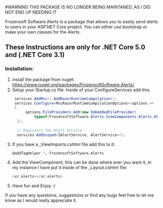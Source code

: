 #WARNING THIS PACKAGE IS NO LONGER BEING MAINTANED, AS I DID NOT END UP NEEDING IT

Frozensoft Software Alerts is a package that allows you to easily send alerts to users in your ASP.NET Core project. 
You can either use bootstrap or make your own classes for the Alerts.

## These Instructions are only for .NET Core 5.0 and (.NET Core 3.1)

### Installation:

1. install the package from nuget: https://www.nuget.org/packages/FrozensoftSoftware.Alerts/
2. Setup your Startup.cs file:
   Inside of your ConfigureServices add this:
   ```csharp
    services.AddMvc().AddRazorRuntimeCompilation();
    services.Configure<MvcRazorRuntimeCompilationOptions>(options =>
    {
         options.FileProviders.Add(new EmbeddedFileProvider(
             typeof(FrozensoftSoftware.Alerts.ViewComponents.Alerts.AlertsViewComponent).Assembly));
     });
     
     // Registers the Alert Service
     services.AddScoped<IAlertService, AlertService>();
    ```
3. If you have a _ViewImports.cshtml file add this to it:
   ```sh
   @addTagHelper *, FrozensoftSoftware.Alerts
   ```
4. Add the ViewComponent, this can be done where ever you want it, in my instance I have put it inside of the _Layout.cshtml file:
   ```csharp
   <vc:alerts></vc:alerts>
   ```
5. Have fun and Enjoy :)


If you have any questions, suggestions or find any bugs feel free to let me know as I would really appreciate it.
